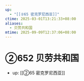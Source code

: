 ```yaml
---
up:
  - "[[②65 密克罗尼西亚]]"
ctime: 2025-03-01T13:21:33+08:00
aliases:
  - 贝劳共和国
mtime: 2025-09-09T12:37:06+08:00
---
```


# ②652 贝劳共和国

- up: [[②65 密克罗尼西亚]]
